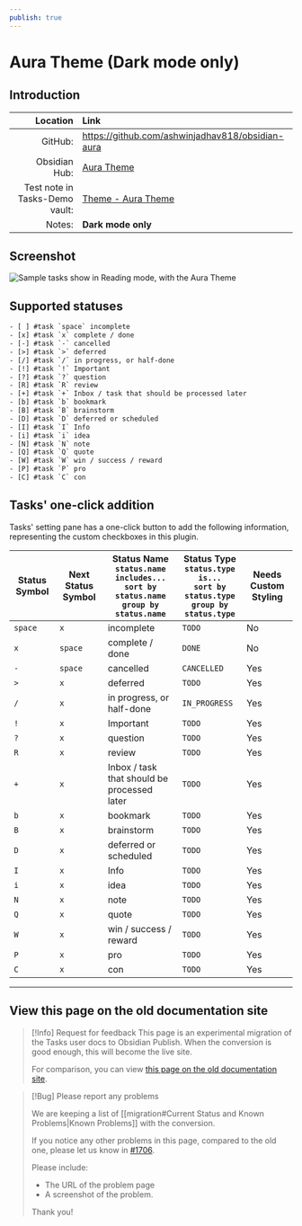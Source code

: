 ```yaml
---
publish: true
---
```


# Aura Theme (Dark mode only)

## Introduction

|                       Location | Link                                                                                                                                                          |
| ------------------------------:|:------------------------------------------------------------------------------------------------------------------------------------------------------------- |
|                        GitHub: | <https://github.com/ashwinjadhav818/obsidian-aura>                                                                                                            |
|                  Obsidian Hub: | [Aura Theme](https://publish.obsidian.md/hub/02+-+Community+Expansions/02.05+All+Community+Expansions/Themes/Aura)                                            |
| Test note in Tasks-Demo vault: | [Theme - Aura Theme](https://github.com/obsidian-tasks-group/obsidian-tasks/blob/main/resources/sample_vaults/Tasks-Demo/Styling/Theme%20-%20Aura%20Theme.md) |
|                         Notes: | **Dark mode only**                                                                                                                                            |

## Screenshot

![Sample tasks show in Reading mode, with the Aura Theme](../../../images/theme-aura-reading-view.png)

## Supported statuses

<!-- snippet: DocsSamplesForStatuses.test.Theme_Aura Text.approved.txt -->
```txt
- [ ] #task `space` incomplete
- [x] #task `x` complete / done
- [-] #task `-` cancelled
- [>] #task `>` deferred
- [/] #task `/` in progress, or half-done
- [!] #task `!` Important
- [?] #task `?` question
- [R] #task `R` review
- [+] #task `+` Inbox / task that should be processed later
- [b] #task `b` bookmark
- [B] #task `B` brainstorm
- [D] #task `D` deferred or scheduled
- [I] #task `I` Info
- [i] #task `i` idea
- [N] #task `N` note
- [Q] #task `Q` quote
- [W] #task `W` win / success / reward
- [P] #task `P` pro
- [C] #task `C` con
```
<!-- endSnippet -->

## Tasks' one-click addition

Tasks' setting pane has a one-click button to add the following information, representing the custom checkboxes in this plugin.

<!-- placeholder to force blank line before included text --> <!-- include: DocsSamplesForStatuses.test.Theme_Aura Table.approved.md -->

| Status Symbol | Next Status Symbol | Status Name<br>`status.name includes...`<br>`sort by status.name`<br>`group by status.name` | Status Type<br>`status.type is...`<br>`sort by status.type`<br>`group by status.type` | Needs Custom Styling |
| ----- | ----- | ----- | ----- | ----- |
| `space` | `x` | incomplete | `TODO` | No |
| `x` | `space` | complete / done | `DONE` | No |
| `-` | `space` | cancelled | `CANCELLED` | Yes |
| `>` | `x` | deferred | `TODO` | Yes |
| `/` | `x` | in progress, or half-done | `IN_PROGRESS` | Yes |
| `!` | `x` | Important | `TODO` | Yes |
| `?` | `x` | question | `TODO` | Yes |
| `R` | `x` | review | `TODO` | Yes |
| `+` | `x` | Inbox / task that should be processed later | `TODO` | Yes |
| `b` | `x` | bookmark | `TODO` | Yes |
| `B` | `x` | brainstorm | `TODO` | Yes |
| `D` | `x` | deferred or scheduled | `TODO` | Yes |
| `I` | `x` | Info | `TODO` | Yes |
| `i` | `x` | idea | `TODO` | Yes |
| `N` | `x` | note | `TODO` | Yes |
| `Q` | `x` | quote | `TODO` | Yes |
| `W` | `x` | win / success / reward | `TODO` | Yes |
| `P` | `x` | pro | `TODO` | Yes |
| `C` | `x` | con | `TODO` | Yes |

<!-- placeholder to force blank line after included text --> <!-- endInclude -->

---

## View this page on the old documentation site

> [!Info] Request for feedback
> This page is an experimental migration of the Tasks user docs to Obsidian Publish. When the conversion is good enough, this will become the live site.
>
> For comparison, you can view [this page on the old documentation site](https://obsidian-tasks-group.github.io/obsidian-tasks/reference/status-collections/aura-theme/).

> [!Bug] Please report any problems
>
> We are keeping a list of [[migration#Current Status and Known Problems|Known Problems]] with the conversion.
>
> If you notice any other problems in this page, compared to the old one, please let us know in [#1706](https://github.com/obsidian-tasks-group/obsidian-tasks/issues/1706#issuecomment-1454284835).
>
> Please include:
>
> - The URL of the problem page
> - A screenshot of the problem.
>
> Thank you!
